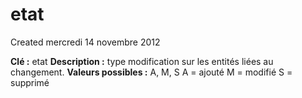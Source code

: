etat
====
Created mercredi 14 novembre 2012

**Clé :** etat
**Description :** type modification sur les entités liées au changement. 
**Valeurs possibles :** A, M, S
A = ajouté
M = modifié
S = supprimé
